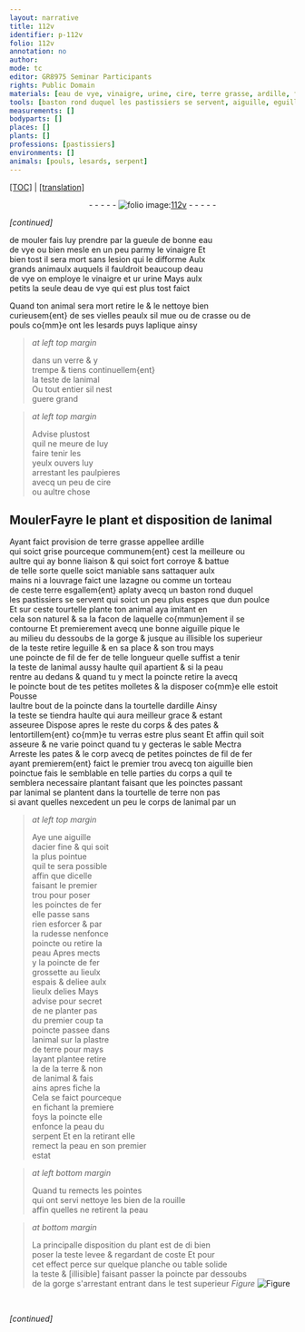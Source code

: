 ```yaml
---
layout: narrative
title: 112v
identifier: p-112v
folio: 112v
annotation: no
author:
mode: tc
editor: GR8975 Seminar Participants
rights: Public Domain
materials: [eau de vye, vinaigre, urine, cire, terre grasse, ardille, fil de fer, acier, fer, plastre, terre]
tools: [baston rond duquel les pastissiers se servent, aiguille, eguille]
measurements: []
bodyparts: []
places: []
plants: []
professions: [pastissiers]
environments: []
animals: [pouls, lesards, serpent]
---
```


<p><a href="{{ site.baseurl }}/diplomatic/">[TOC]</a> | <a href="{{ site.baseurl }}/_texts/p-112v_tl.md/">[translation]</a></p><div class="folio" align="center">- - - - - <a href="http://gallica.bnf.fr/ark:/12148/btv1b10500001g/f230.image" target="_blank"><img src="https://cu-mkp.github.io/2017-workshop-edition/assets/photo-icon.png" alt="folio image: " style="display:inline-block; margin-bottom:-3px;"/>112v</a> - - - - - </div>  
 
*[continued]*
  
de mouler fais luy prendre par la gueule de bonne <span class="m">eau<br/> de vye</span> ou bien mesle en un peu parmy le <span class="m">vinaigre</span> Et<br/> bien tost il sera mort sans lesion qui le difforme Aulx<br/> grands animaulx auquels il fauldroit beaucoup d<span class="m">eau<br/> de vye</span> on employe le <span class="m">vinaigre</span> et <span class="del">ur</span> <span class="m">urine</span> Mays aulx<br/> petits la seule d<span class="m">eau de vye</span> qui est plus tost faict
 
Quand ton animal sera mort retire le & le nettoye bien<br/> curieusem{ent} de ses vielles peaulx sil mue ou de crasse ou de<br/> <span class="al">pouls</span> co{mm}e ont les <span class="al">lesards</span> puys laplique ainsy
 
> *at left top margin*
> 
> 
>  dans un verre & y<br/> trempe & tiens continuellem{ent}<br/> la teste de lanimal<br/> Ou tout entier sil nest<br/> guere grand
 
> *at left top margin*
> 
> 
>  Advise plustost<br/> quil ne meure de luy<br/> faire tenir les<br/> yeulx ouvers luy<br/> arrestant les paulpieres<br/> avecq un peu de <span class="m">cire</span><br/> ou aultre chose
 
 
  

## <span class="del">Mouler</span>Fayre le plant et disposition de lanimal

 
Ayant faict provision de <span class="m">terre grasse</span> appellee <span class="m">ardille</span><br/> qui soict grise pourceque communem{ent} cest la meilleure ou<br/> aultre qui ay bonne liaison & qui soict fort corroye & battue<br/> de telle sorte quelle soict maniable sans sattaquer aulx<br/> mains ni a louvrage faict une lazagne ou comme un torteau<br/> de ceste terre esgallem{ent} aplaty avecq un <span class="tl">baston rond duquel<br/> les <span class="pro">pastissiers</span> se servent</span> qui soict un peu plus espes que dun poulce<br/> Et sur ceste tourtelle plante ton animal <span class="del">aya</span> imitant en<br/> cela son naturel & <span class="del">sa</span> la facon de laquelle co{mmun}ement il se<br/> contourne Et premierement avecq une bonne <span class="tl">aiguille</span> pique le<br/> au milieu du dessoubs de la gorge & jusque au <span class="del">illisible</span> los superieur<br/> de la teste retire l<span class="tl">eguille</span> & en sa place & son trou mays<br/> une poincte de <span class="m">fil de fer</span> de telle longueur quelle suffist a tenir<br/> la teste de lanimal aussy haulte quil apartient & si la peau<br/> rentre au dedans & quand tu y mect la poincte retire la avecq<br/> le <span class="del">poincte</span> bout de tes petites molletes & la disposer co{mm}e elle estoit Pousse<br/> laultre bout de la poincte dans la tourtelle d<span class="m">ardille</span> Ainsy<br/> la teste se tiendra haulte qui aura meilleur grace & estant<br/> asseuree Dispose apres le reste du corps & des pates &<br/> lentortillem{ent} co{mm}e tu verras estre plus seant Et affin quil soit<br/> asseure & ne varie poinct quand tu y gecteras le sable <span class="del">Mectra</span><br/> Arreste les pates <span class="del">& le corp</span> avecq de petites poinctes de <span class="m">fil de fer</span><br/> ayant premierem{ent} faict le premier trou avecq ton <span class="tl">aiguille</span> bien<br/> poinctue fais le semblable en telle parties du corps a quil te<br/> semblera necessaire <span class="del">plantant</span> faisant que les poinctes passant<br/> par lanimal se plantent dans la tourtelle de terre non pas<br/> si avant quelles nexcedent un peu le corps de lanimal par un
 
> *at left top margin*
> 
> 
>  Aye une <span class="tl">aiguille</span><br/> d<span class="m">acier</span> fine & qui soit<br/> la plus pointue<br/> quil te sera possible<br/> affin que dicelle<br/> faisant le premier<br/> trou pour poser<br/> les poinctes de <span class="m">fer</span><br/> elle passe sans<br/> rien esforcer & par<br/> la rudesse nenfonce<br/> poincte ou retire la<br/> peau Apres mects<br/> y la poincte de fer<br/> grossette au lieulx<br/> espais & deliee aulx<br/> lieulx delies Mays<br/> advise pour secret<br/> de ne planter pas<br/> du premier coup ta<br/> poincte passee dans<br/> lanimal sur la <span class="m">plastre</span><br/> de terre <span class="del">pour</span> mays<br/> layant plantee retire<br/> la de la <span class="m">terre</span> & non<br/> de lanimal & <span class="del">fais</span><br/> <span class="del">ains</span> apres fiche la<br/> Cela se faict pourceque<br/> en fichant la premiere<br/> foys la poincte elle<br/> enfonce la peau du<br/> <span class="al">serpent</span> Et en la retirant elle<br/> remect la peau en son premier<br/> estat
 
> *at left bottom margin*
> 
> 
>  Quand tu remects les pointes<br/> qui ont servi nettoye les bien de la rouille <br/> affin quelles ne retirent la peau
 
> *at bottom margin*
> 
> 
>  La principalle disposition du plant est de <span class="del">di</span> bien<br/> poser la teste levee & regardant de coste Et pour<br/> cet effect perce sur quelque planche ou table solide<br/> la teste & <span class="del">[illisible]</span> faisant passer la poincte par dessoubs<br/> de la gorge <span class="del">s'arrestant</span> entrant dans le test superieur 
> *Figure*
> <a href="https://drive.google.com/open?id=0B9-oNrvWdlO5c3dzVlNzcUd6MnM" target="_blank"><img src="https://cu-mkp.github.io/GR8975-edition/assets/photo-icon.png" alt="Figure" style="display:inline-block; margin-bottom:-3px;"/></a>
 <br/> 
 
*[continued]*
 
